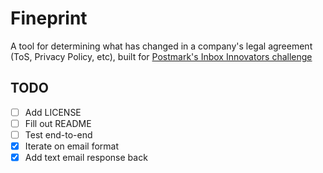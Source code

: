 # Fineprint

A tool for determining what has changed in a company's legal agreement (ToS, Privacy Policy, etc), built for [Postmark's Inbox Innovators challenge](https://postmarkapp.com/blog/announcing-the-postmark-challenge-inbox-innovators%20)

## TODO

- [ ] Add LICENSE
- [ ] Fill out README
- [ ] Test end-to-end
- [x] Iterate on email format
- [x] Add text email response back
